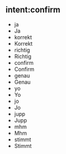 ## intent:confirm
- ja
- Ja
- korrekt
- Korrekt
- richtig
- Richtig
- confirm
- Confirm
- genau
- Genau
- yo
- Yo
- jo
- Jo
- jupp
- Jupp
- mhm
- Mhm
- stimmt
- Stimmt